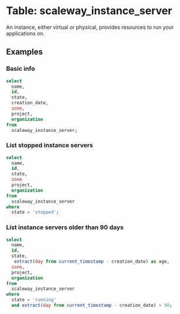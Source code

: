 # Table: scaleway_instance_server

An instance, either virtual or physical, provides resources to run your applications on.

## Examples

### Basic info

```sql
select
  name,
  id,
  state,
  creation_date,
  zone,
  project,
  organization
from
  scaleway_instance_server;
```

### List stopped instance servers

```sql
select
  name,
  id,
  state,
  zone
  project,
  organization
from
  scaleway_instance_server
where
  state = 'stopped';
```

### List instance servers older than 90 days

```sql
select
  name,
  id,
  state,
   extract(day from current_timestamp - creation_date) as age,
  zone,
  project,
  organization
from
  scaleway_instance_server
where
  state = 'running'
  and extract(day from current_timestamp - creation_date) > 90;
```
